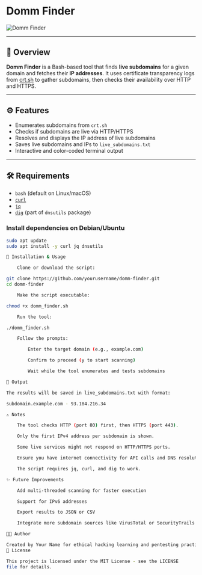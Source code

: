 # Domm Finder

![Domm Finder](https://img.shields.io/badge/Domm%20Finder-Subdomain%20Scanner-blue)

---

## 🔎 Overview

**Domm Finder** is a Bash-based tool that finds **live subdomains** for a given domain and fetches their **IP addresses**. It uses certificate transparency logs from [crt.sh](https://crt.sh/) to gather subdomains, then checks their availability over HTTP and HTTPS.

---

## ⚙️ Features

- Enumerates subdomains from `crt.sh`
- Checks if subdomains are live via HTTP/HTTPS
- Resolves and displays the IP address of live subdomains
- Saves live subdomains and IPs to `live_subdomains.txt`
- Interactive and color-coded terminal output

---

## 🛠 Requirements

- `bash` (default on Linux/macOS)
- [`curl`](https://curl.se/)  
- [`jq`](https://stedolan.github.io/jq/)  
- [`dig`](https://linux.die.net/man/1/dig) (part of `dnsutils` package)

### Install dependencies on Debian/Ubuntu

```bash
sudo apt update
sudo apt install -y curl jq dnsutils

🚀 Installation & Usage

    Clone or download the script:

git clone https://github.com/yourusername/domm-finder.git
cd domm-finder

    Make the script executable:

chmod +x domm_finder.sh

    Run the tool:

./domm_finder.sh

    Follow the prompts:

        Enter the target domain (e.g., example.com)

        Confirm to proceed (y to start scanning)

        Wait while the tool enumerates and tests subdomains

📂 Output

The results will be saved in live_subdomains.txt with format:

subdomain.example.com - 93.184.216.34

⚠️ Notes

    The tool checks HTTP (port 80) first, then HTTPS (port 443).

    Only the first IPv4 address per subdomain is shown.

    Some live services might not respond on HTTP/HTTPS ports.

    Ensure you have internet connectivity for API calls and DNS resolution.

    The script requires jq, curl, and dig to work.

✨ Future Improvements

    Add multi-threaded scanning for faster execution

    Support for IPv6 addresses

    Export results to JSON or CSV

    Integrate more subdomain sources like VirusTotal or SecurityTrails

🧑‍💻 Author

Created by Your Name for ethical hacking learning and pentesting practice.
📜 License

This project is licensed under the MIT License - see the LICENSE
file for details.
